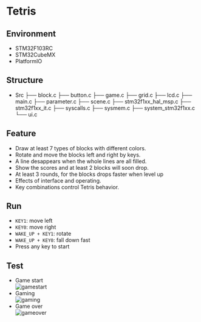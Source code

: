 # Tetris

## Environment

- STM32F103RC
- STM32CubeMX
- PlatformIO

## Structure

- Src
├── block.c
├── button.c
├── game.c
├── grid.c
├── lcd.c
├── main.c
├── parameter.c
├── scene.c
├── stm32f1xx_hal_msp.c
├── stm32f1xx_it.c
├── syscalls.c
├── sysmem.c
├── system_stm32f1xx.c
└── ui.c

## Feature

- Draw at least 7 types of blocks with different colors.
- Rotate and move the blocks left and right by keys.
- A line desappears when the whole lines are all filled.
- Show the scores and at least 2 blocks will soon drop.
- At least 3 rounds, for the blocks drops faster when level up
- Effects of interface and operating.
- Key combinations control Tetris behavior.

## Run

- `KEY1`: move left
- `KEY0`: move right
- `WAKE_UP + KEY1`: rotate
- `WAKE_UP + KEY0`: fall down fast
- Press any key to start

## Test

- Game start  
  ![gamestart](./images/gamestart.jpg)
- Gaming  
  ![gaming](./images/gaming.jpg)
- Game over  
  ![gameover](./images/gameover.jpg)
